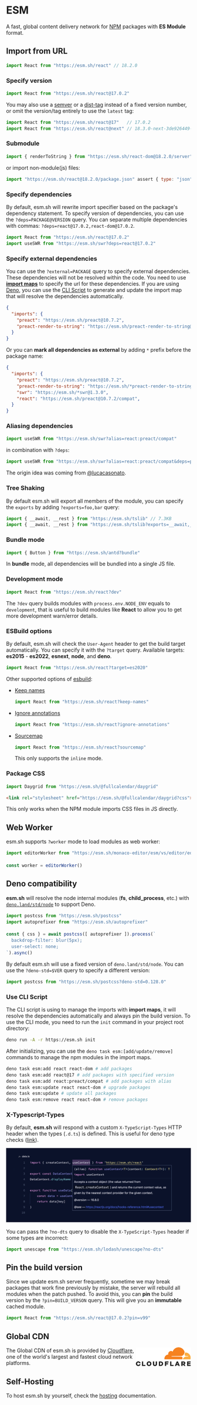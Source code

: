 # ESM

A fast, global content delivery network for [NPM](http://npmjs.org/) packages with **ES Module** format.

## Import from URL

```javascript
import React from "https://esm.sh/react" // 18.2.0
```

### Specify version

```javascript
import React from "https://esm.sh/react@17.0.2"
```

You may also use a [semver](https://docs.npmjs.com/cli/v6/using-npm/semver) or a [dist-tag](https://docs.npmjs.com/cli/v8/commands/npm-dist-tag) instead of a fixed version number, or omit the version/tag entirely to use the `latest` tag:

```javascript
import React from "https://esm.sh/react@17"   // 17.0.2
import React from "https://esm.sh/react@next" // 18.3.0-next-3de926449-20220927
```

### Submodule

```javascript
import { renderToString } from "https://esm.sh/react-dom@18.2.0/server"
```

or import non-module(js) files:

```javascript
import "https://esm.sh/react@18.2.0/package.json" assert { type: "json" }
```

### Specify dependencies

By default, esm.sh will rewrite import specifier based on the package's dependency statement. To specify version of dependencies, you can use the `?deps=PACKAGE@VERSION` query. You can separate multiple dependencies with commas: `?deps=react@17.0.2,react-dom@17.0.2`.

```javascript
import React from "https://esm.sh/react@17.0.2"
import useSWR from "https://esm.sh/swr?deps=react@17.0.2"
```

### Specify external dependencies

You can use the `?external=PACKAGE` query to specify external dependencies.
These dependencies will not be resolved within the code. You need to use [**import maps**](https://github.com/WICG/import-maps) to specify the url for these dependencies. If you are using [Deno](https://deno.land/), you can use the [CLI Script](#use-cli-script) to generate and update the import map that will resolve the dependencies automatically.

```json
{
  "imports": {
    "preact": "https://esm.sh/preact@10.7.2",
    "preact-render-to-string": "https://esm.sh/preact-render-to-string@5.2.0?external=preact",
  }
}
```

 Or you can **mark all dependencies as external** by adding `*` prefix before the package name:

```json
{
  "imports": {
    "preact": "https://esm.sh/preact@10.7.2",
    "preact-render-to-string": "https://esm.sh/*preact-render-to-string@5.2.0",
    "swr": "https://esm.sh/*swr@1.3.0",
    "react": "https://esm.sh/preact@10.7.2/compat",
  }
}
```


### Aliasing dependencies

```javascript
import useSWR from "https://esm.sh/swr?alias=react:preact/compat"
```

in combination with `?deps`:

```javascript
import useSWR from "https://esm.sh/swr?alias=react:preact/compat&deps=preact@10.5.14"
```

The origin idea was coming from [@lucacasonato](https://github.com/lucacasonato).

### Tree Shaking

By default esm.sh will export all members of the module, you can specify the `exports` by adding `?exports=foo,bar` query:

```js
import { __await, __rest } from "https://esm.sh/tslib" // 7.3KB
import { __await, __rest } from "https://esm.sh/tslib?exports=__await,__rest" // 489B
```

### Bundle mode

```javascript
import { Button } from "https://esm.sh/antd?bundle"
```

In **bundle** mode, all dependencies will be bundled into a single JS file.

### Development mode

```javascript
import React from "https://esm.sh/react?dev"
```

The `?dev` query builds modules with `process.env.NODE_ENV` equals to `development`, that is useful to build modules like **React** to allow you to get more development warn/error details.

### ESBuild options

By default, esm.sh will check the `User-Agent` header to get the build target automatically. You can specify it with the `?target` query. Available targets: **es2015** - **es2022**, **esnext**, **node**, and **deno**.

```javascript
import React from "https://esm.sh/react?target=es2020"
```

Other supported options of [esbuild](https://esbuild.github.io/):

- [Keep names](https://esbuild.github.io/api/#keep-names)
  ```javascript
  import React from "https://esm.sh/react?keep-names"
  ```
- [Ignore annotations](https://esbuild.github.io/api/#ignore-annotations)
  ```javascript
  import React from "https://esm.sh/react?ignore-annotations"
  ```
- [Sourcemap](https://esbuild.github.io/api/#sourcemap)
  ```javascript
  import React from "https://esm.sh/react?sourcemap"
  ```

  This only supports the `inline` mode.

### Package CSS

```javascript
import Daygrid from "https://esm.sh/@fullcalendar/daygrid"
```

```html
<link rel="stylesheet" href="https://esm.sh/@fullcalendar/daygrid?css">
```

This only works when the NPM module imports CSS files in JS directly.

## Web Worker

esm.sh supports `?worker` mode to load modules as web worker:

```javascript
import editorWorker from "https://esm.sh/monaco-editor/esm/vs/editor/editor.worker?worker"

const worker = editorWorker()
```

## Deno compatibility

**esm.sh** will resolve the node internal modules (**fs**, **child_process**, etc.) with [`deno.land/std/node`](https://deno.land/std/node) to support Deno.

```javascript
import postcss from "https://esm.sh/postcss"
import autoprefixer from "https://esm.sh/autoprefixer"

const { css } = await postcss([ autoprefixer ]).process(`
  backdrop-filter: blur(5px);
  user-select: none;
`).async()
```

By default esm.sh will use a fixed version of `deno.land/std/node`. You can use the `?deno-std=$VER` query to specify a different version:

```javascript
import postcss from "https://esm.sh/postcss?deno-std=0.128.0"
```

### Use CLI Script

The CLI script is using to manage the imports with **import maps**, it will resolve the dependencies automatically and always pin the build version. To use the CLI mode, you need to run the `init` command in your project root directory:

```bash
deno run -A -r https://esm.sh init
```

After initializing, you can use the `deno task esm:[add/update/remove]` commands to manage the npm modules in the import maps.

```bash
deno task esm:add react react-dom # add packages
deno task esm:add react@17 # add packages with specified version
deno task esm:add react:preact/compat # add packages with alias
deno task esm:update react react-dom # upgrade packages
deno task esm:update # update all packages
deno task esm:remove react react-dom # remove packages
```

### X-Typescript-Types

By default, **esm.sh** will respond with a custom `X-TypeScript-Types` HTTP header when the types (`.d.ts`) is defined. This is useful for deno type checks ([link](https://deno.land/manual/typescript/types#using-x-typescript-types-header)).

![Figure #1](./server/embed/assets/sceenshot-deno-types.png)

You can pass the `?no-dts` query to disable the `X-TypeScript-Types` header if some types are incorrect:

```javascript
import unescape from "https://esm.sh/lodash/unescape?no-dts"
```

## Pin the build version

Since we update esm.sh server frequently, sometime we may break packages that work fine previously by mistake, the server will rebuild all modules when the patch pushed. To avoid this, you can **pin** the build version by the `?pin=BUILD_VERSON` query. This will give you an **immutable** cached module.

```javascript
import React from "https://esm.sh/react@17.0.2?pin=v99"
```

## Global CDN

<img width="150" align="right" src="./server/embed/assets/cf.svg">

The Global CDN of esm.sh is provided by [Cloudflare](https://cloudflare.com), one of the world's largest and fastest cloud network platforms.

## Self-Hosting

To host esm.sh by yourself, check the [hosting](./HOSTING.md) documentation.
